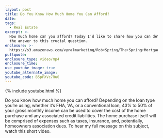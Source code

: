 ```yaml
---
layout: post
title: Do You Know How Much Home You Can Afford?
date:
tags:
  - Real Estate
excerpt: >-
  How much home can you afford? Today I’d like to share how you can determine
  the answer to this crucial question.
enclosure: >-
  https://s3.amazonaws.com/vyralmarketing/Rob+Spring/The+Spring+Mortgage+Team+Presents-+How+Much+Can+You+Afford.mp4
pullquote:
enclosure_type: video/mp4
enclosure_time:
use_youtube_image: true
youtube_alternate_image:
youtube_code: B5pFXVc7Ru0
---
```


{% include youtube.html %}

Do you know how much home you can afford? Depending on the loan type you’re using, whether it’s FHA, VA, or a conventional loan, 43% to 50% of your gross monthly income can be used to cover the cost of the home purchase and any associated credit liabilities. The home purchase itself will be comprised of expenses such as taxes, insurance, and, potentially, homeowners association dues. To hear my full message on this subject, watch this short video.